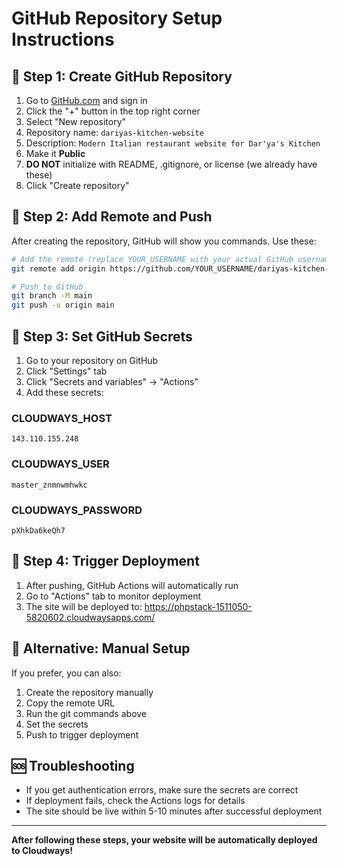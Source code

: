 # GitHub Repository Setup Instructions

## 🚀 Step 1: Create GitHub Repository

1. Go to [GitHub.com](https://github.com) and sign in
2. Click the "+" button in the top right corner
3. Select "New repository"
4. Repository name: `dariyas-kitchen-website`
5. Description: `Modern Italian restaurant website for Dar'ya's Kitchen`
6. Make it **Public**
7. **DO NOT** initialize with README, .gitignore, or license (we already have these)
8. Click "Create repository"

## 🔑 Step 2: Add Remote and Push

After creating the repository, GitHub will show you commands. Use these:

```bash
# Add the remote (replace YOUR_USERNAME with your actual GitHub username)
git remote add origin https://github.com/YOUR_USERNAME/dariyas-kitchen-website.git

# Push to GitHub
git branch -M main
git push -u origin main
```

## 🔐 Step 3: Set GitHub Secrets

1. Go to your repository on GitHub
2. Click "Settings" tab
3. Click "Secrets and variables" → "Actions"
4. Add these secrets:

### CLOUDWAYS_HOST
```
143.110.155.248
```

### CLOUDWAYS_USER
```
master_znmnwmhwkc
```

### CLOUDWAYS_PASSWORD
```
pXhkDa6keQh7
```

## 🎯 Step 4: Trigger Deployment

1. After pushing, GitHub Actions will automatically run
2. Go to "Actions" tab to monitor deployment
3. The site will be deployed to: https://phpstack-1511050-5820602.cloudwaysapps.com/

## 📝 Alternative: Manual Setup

If you prefer, you can also:

1. Create the repository manually
2. Copy the remote URL
3. Run the git commands above
4. Set the secrets
5. Push to trigger deployment

## 🆘 Troubleshooting

- If you get authentication errors, make sure the secrets are correct
- If deployment fails, check the Actions logs for details
- The site should be live within 5-10 minutes after successful deployment

---

**After following these steps, your website will be automatically deployed to Cloudways!**
